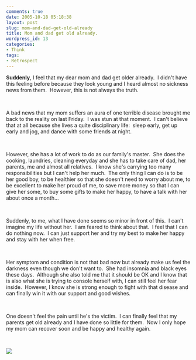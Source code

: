 ```yaml
---
comments: true
date: 2005-10-18 05:18:38
layout: post
slug: mom-and-dad-get-old-already
title: Mom and dad get old already.
wordpress_id: 13
categories:
- Think
tags:
- Retrospect
---
```


**Suddenly**, I feel that my dear mom and dad get older already.  I didn't have this feeling before because they look young and I heard almost no sickness news from them.  However, this is not always the truth.




 




A bad news that my mom suffers an aura of one terrible disease brought me back to the reality on last Friday.  I was stun at that moment.  I can't believe that at all because she lives a quite disciplinary life:  sleep early, get up early and jog, and dance with some friends at night. 




 




However, she has a lot of work to do as our family's master.  She does the cooking, laundries, cleaning everyday and she has to take care of dad, her parents, me and almost all relatives.  I know she's carrying too many responsibilities but I can't help her much.  The only thing I can do is to be her good boy, to be healthier so that she doesn't need to worry about me, to be excellent to make her proud of me, to save more money so that I can give her some, to buy some gifts to make her happy, to have a talk with her about once a month...




 




Suddenly, to me, what I have done seems so minor in front of this.  I can't imagine my life without her.  I am feared to think about that.  I feel that I can do nothing now.  I can just support her and try my best to make her happy and stay with her when free.




 




Her symptom and condition is not that bad now but already make us feel the darkness even though we don't want to.  She had insomnia and black eyes these days.  Although she also told me that it should be OK and I know that is also what she is trying to console herself with, I can still feel her fear inside.  However, I know she is strong enough to fight with that disease and can finally win it with our support and good wishes.




 




One doesn't feel the pain until he's the victim.  I can finally feel that my parents get old already and I have done so little for them.  Now I only hope my mom can recover soon and be happy and healthy again.




 

[![](http://blufiles.storage.live.com/y1mFL0R98ZOn9oan2XOOfPfb71ulwnxfli-2u6g4BN0BUoI8NISXXO3LzCFUQxZlfsoM72DZcklV1YOhb5zG25-OJrr20T118vOPMxUEQDkztXgF7Fbxi9hnUO9-_XT6kus6ohCJ59kDVw)](http://blufiles.storage.live.com/y1mFL0R98ZOn9oan2XOOfPfb71ulwnxfli-2u6g4BN0BUoI8NISXXO3LzCFUQxZlfsoM72DZcklV1YOhb5zG25-OJrr20T118vOw-LGrHovaYlO5orpSzlXnRG7M1mmH_O7YX9oPJ9M_o8)
